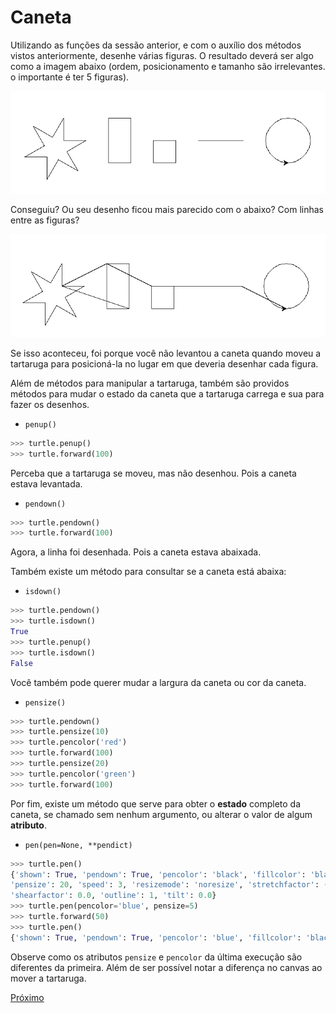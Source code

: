 # Caneta

Utilizando as funções da sessão anterior, e com o auxílio dos métodos vistos
anteriormente, desenhe várias figuras. O resultado deverá ser algo como a
imagem abaixo (ordem, posicionamento e tamanho são irrelevantes. o importante é 
ter 5 figuras).

![Figuras](03_figuras_corretas.png "Figuras")

Conseguiu? Ou seu desenho ficou mais parecido com o abaixo? Com linhas entre
as figuras?

![Figuras](03_figuras_erradas.png "Figuras")

Se isso aconteceu, foi porque você não levantou a caneta quando moveu a tartaruga
para posicioná-la no lugar em que deveria desenhar cada figura.

Além de métodos para manipular a tartaruga, também são providos métodos para 
mudar o estado da caneta que a tartaruga carrega e sua para fazer os desenhos.

- ```penup()```

```python
>>> turtle.penup()
>>> turtle.forward(100)
```

Perceba que a tartaruga se moveu, mas não desenhou. Pois a caneta estava levantada.

- ```pendown()```

```python
>>> turtle.pendown()
>>> turtle.forward(100)
```

Agora, a linha foi desenhada. Pois a caneta estava abaixada.

Também existe um método para consultar se a caneta está abaixa:

- ```isdown()```
```python
>>> turtle.pendown()
>>> turtle.isdown()
True
>>> turtle.penup()
>>> turtle.isdown()
False
```

Você também pode querer mudar a largura da caneta ou cor da caneta.
  
- ```pensize()```
```python
>>> turtle.pendown()
>>> turtle.pensize(10)
>>> turtle.pencolor('red')
>>> turtle.forward(100)
>>> turtle.pensize(20)
>>> turtle.pencolor('green')
>>> turtle.forward(100)
```

Por fim, existe um método que serve para obter o **estado** completo da caneta,
se chamado sem nenhum argumento, ou alterar o valor de algum **atributo**.

- ```pen(pen=None, **pendict)```

```python
>>> turtle.pen()
{'shown': True, 'pendown': True, 'pencolor': 'black', 'fillcolor': 'black',
'pensize': 20, 'speed': 3, 'resizemode': 'noresize', 'stretchfactor': (1.0, 1.0),
'shearfactor': 0.0, 'outline': 1, 'tilt': 0.0}
>>> turtle.pen(pencolor='blue', pensize=5)
>>> turtle.forward(50)
>>> turtle.pen()
{'shown': True, 'pendown': True, 'pencolor': 'blue', 'fillcolor': 'black', 'pensize': 5, 'speed': 3, 'resizemode': 'noresize', 'stretchfactor': (1.0, 1.0), 'shearfactor': 0.0, 'outline': 1, 'tilt': 0.0}
```

Observe como os atributos ```pensize``` e ```pencolor``` da última execução são
diferentes da primeira. Além de ser possível notar a diferença no canvas ao mover
a tartaruga.

[Próximo](03_caneta.md)
